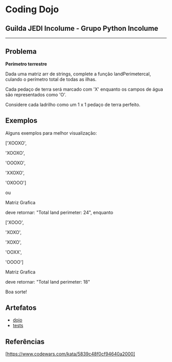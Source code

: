 # Coding Dojo
## Guilda JEDI Incolume - Grupo Python Incolume
 
 ---

## Problema
**Perímetro terrestre**

Dada uma matriz arr de strings, complete a função landPerimetercal, culando o perímetro total de todas as ilhas.

Cada pedaço de terra será marcado com 'X' enquanto os campos de água são representados como 'O'.

Considere cada ladrilho como um 1 x 1 pedaço de terra perfeito.

## Exemplos
Alguns exemplos para melhor visualização:

['XOOXO',

'XOOXO',

'OOOXO',

'XXOXO',

'OXOOO']

ou

Matriz Grafica

deve retornar: "Total land perimeter: 24",
enquanto

['XOOO',

'XOXO',

'XOXO',

'OOXX',

'OOOO']

Matriz Grafica

deve retornar: "Total land perimeter: 18"

Boa sorte!

## Artefatos
- [dojo](dojo.py)
- [tests](test_20231129.py)


## Referências
[https://www.codewars.com/kata/5839c48f0cf94640a2000]